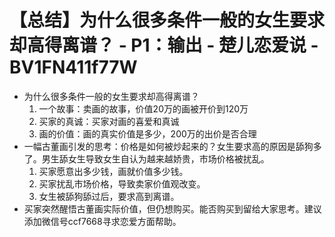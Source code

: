 # 【总结】为什么很多条件一般的女生要求却高得离谱？ - P1：输出 - 楚儿恋爱说 - BV1FN411f77W

-   为什么很多条件一般的女生要求却高得离谱？
    1.  一个故事：卖画的故事，价值20万的画被开价到120万
    2.  买家的真诚：买家对画的喜爱和真诚
    3.  画的价值：画的真实价值是多少，200万的出价是否合理
-   一幅古董画引发的思考：价格是如何被炒起来的？女生要求高的原因是舔狗多了。男生舔女生导致女生自认为越来越娇贵，市场价格被扰乱。
    1.  买家愿意出多少钱，画就价值多少钱。
    2.  买家扰乱市场价格，导致卖家价值观改变。
    3.  女生被舔狗舔过后，要求高到离谱。
-   买家突然醒悟古董画实际价值，但仍想购买。能否购买到留给大家思考。建议添加微信号ccf7668寻求恋爱方面帮助。